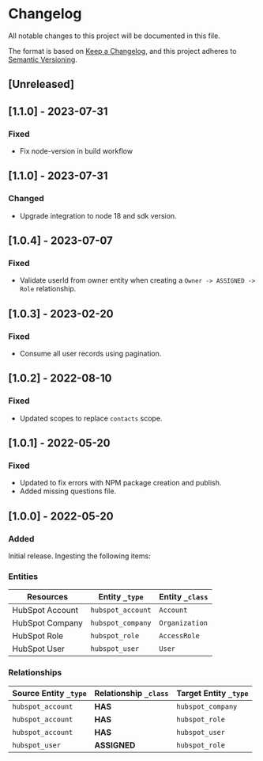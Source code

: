 # Changelog

All notable changes to this project will be documented in this file.

The format is based on [Keep a Changelog](https://keepachangelog.com/en/1.0.0/),
and this project adheres to
[Semantic Versioning](https://semver.org/spec/v2.0.0.html).

## [Unreleased]

## [1.1.0] - 2023-07-31

### Fixed

- Fix node-version in build workflow

## [1.1.0] - 2023-07-31

### Changed

- Upgrade integration to node 18 and sdk version.

## [1.0.4] - 2023-07-07

### Fixed

- Validate userId from owner entity when creating a `Owner -> ASSIGNED -> Role`
  relationship.

## [1.0.3] - 2023-02-20

### Fixed

- Consume all user records using pagination.

## [1.0.2] - 2022-08-10

### Fixed

- Updated scopes to replace `contacts` scope.

## [1.0.1] - 2022-05-20

### Fixed

- Updated to fix errors with NPM package creation and publish.
- Added missing questions file.

## [1.0.0] - 2022-05-20

### Added

Initial release. Ingesting the following items:

### Entities

| Resources       | Entity `_type`    | Entity `_class` |
| --------------- | ----------------- | --------------- |
| HubSpot Account | `hubspot_account` | `Account`       |
| HubSpot Company | `hubspot_company` | `Organization`  |
| HubSpot Role    | `hubspot_role`    | `AccessRole`    |
| HubSpot User    | `hubspot_user`    | `User`          |

### Relationships

| Source Entity `_type` | Relationship `_class` | Target Entity `_type` |
| --------------------- | --------------------- | --------------------- |
| `hubspot_account`     | **HAS**               | `hubspot_company`     |
| `hubspot_account`     | **HAS**               | `hubspot_role`        |
| `hubspot_account`     | **HAS**               | `hubspot_user`        |
| `hubspot_user`        | **ASSIGNED**          | `hubspot_role`        |
